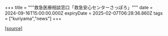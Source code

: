 +++
title = """救急医療相談窓口「救急安心センターさっぽろ」"""
date = 2024-09-16T15:00:00.000Z
expiryDate = 2025-02-07T06:28:36.860Z
tags = ["kuriyama","news"]
+++


[[source]](https://www.town.kuriyama.hokkaido.jp/soshiki/43/1791.html)
